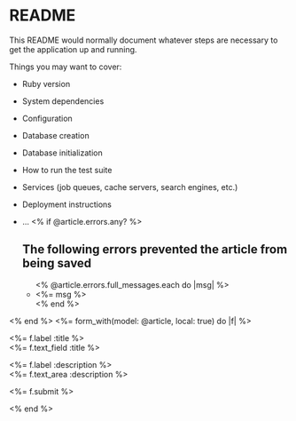 # README

This README would normally document whatever steps are necessary to get the
application up and running.

Things you may want to cover:

* Ruby version

* System dependencies

* Configuration

* Database creation

* Database initialization

* How to run the test suite

* Services (job queues, cache servers, search engines, etc.)

* Deployment instructions

* ...
<% if @article.errors.any? %>
  <h2>The following errors prevented the article from being saved</h2>
  <ul>
    <% @article.errors.full_messages.each do |msg| %>
      <li><%= msg %></li>
    <% end %>
  </ul>
<% end %>
<%= form_with(model: @article, local: true) do |f| %>

  <p>
    <%= f.label :title %><br/>
    <%= f.text_field :title %>
  </p>

  <p>
    <%= f.label :description %><br/>
    <%= f.text_area :description %>
  </p>

  <p>
    <%= f.submit %>
  </p>

<% end %> 
